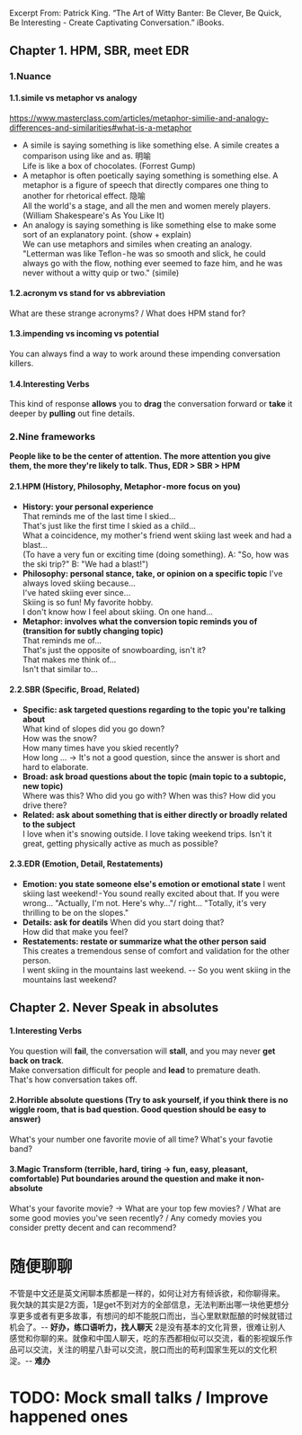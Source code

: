 Excerpt From: Patrick King. “The Art of Witty Banter: Be Clever, Be Quick, Be Interesting - Create Captivating Conversation.” iBooks. 


## Chapter 1. HPM, SBR, meet EDR
### 1.Nuance
#### 1.1.simile vs metaphor vs analogy
https://www.masterclass.com/articles/metaphor-similie-and-analogy-differences-and-similarities#what-is-a-metaphor  
* A simile is saying something is like something else. A simile creates a comparison using like and as. 明喻  
Life is like a box of chocolates. (Forrest Gump)  
* A metaphor is often poetically saying something is something else. A metaphor is a figure of speech that directly compares one thing to another for rhetorical effect. 隐喻  
All the world's a stage, and all the men and women merely players. (William Shakespeare's As You Like It)  
* An analogy is saying something is like something else to make some sort of an explanatory point. (show + explain)  
We can use metaphors and similes when creating an analogy.
"Letterman was like Teflon - he was so smooth and slick, he could always go with the flow, nothing ever seemed to faze him, and he was never without a witty quip or two." (simile)
  

#### 1.2.acronym vs stand for vs abbreviation  
What are these strange acronyms? / What does HPM stand for?  
  
#### 1.3.impending vs incoming vs potential    
You can always find a way to work around these impending conversation killers.  

#### 1.4.Interesting Verbs  
This kind of response **allows** you to **drag** the conversation forward or **take** it deeper by **pulling** out fine details.   
  
  
### 2.Nine frameworks
**People like to be the center of attention. The more attention you give them, the more they're likely to talk. Thus, EDR > SBR > HPM**  

#### 2.1.HPM (History, Philosophy, Metaphor - more focus on you)
* **History: your personal experience**  
That reminds me of the last time I skied…  
That's just like the first time I skied as a child…  
What a coincidence, my mother's friend went skiing last week and had a blast…  
(To have a very fun or exciting time (doing something). A: "So, how was the ski trip?" B: "We had a blast!")  
* **Philosophy: personal stance, take, or opinion on a specific topic**
I've always loved skiing because…   
I've hated skiing ever since…  
Skiing is so fun! My favorite hobby.  
I don't know how I feel about skiing. On one hand…  
* **Metaphor: involves what the conversion topic reminds you of (transition for subtly changing topic)**  
That reminds me of…  
That's just the opposite of snowboarding, isn't it?  
That makes me think of…  
Isn't that similar to…  
  

#### 2.2.SBR (Specific, Broad, Related)
* **Specific: ask targeted questions regarding to the topic you're talking about**  
What kind of slopes did you go down?  
How was the snow?  
How many times have you skied recently?  
How long … -> It's not a good question, since the answer is short and hard to elaborate.  
* **Broad: ask broad questions about the topic (main topic to a subtopic, new topic)**  
Where was this? Who did you go with? When was this? How did you drive there?  
* **Related: ask about something that is either directly or broadly related to the subject**  
I love when it's snowing outside. I love taking weekend trips. Isn't it great, getting physically active as much as possible?


#### 2.3.EDR (Emotion, Detail, Restatements)
* **Emotion: you state someone else's emotion or emotional state**
I went skiing last weekend! - You sound really excited about that.
If you were wrong... "Actually, I'm not. Here's why…"/ right… "Totally, it's very thrilling to be on the slopes."
* **Details: ask for deatils**
When did you start doing that?  
How did that make you feel?  
* **Restatements: restate or summarize what the other person said**  
This creates a tremendous sense of comfort and validation for the other person.  
I went skiing in the mountains last weekend. -- So you went skiing in the mountains last weekend?  


## Chapter 2. Never Speak in absolutes
#### 1.Interesting Verbs
You question will **fail**, the conversation will **stall**, and you may never **get back on track**.  
Make conversation difficult for people and **lead** to premature death.  
That's how conversation takes off.

#### 2.Horrible absolute questions (Try to ask yourself, if you think there is no wiggle room, that is bad question. Good question should be easy to answer)
What's your number one favorite movie of all time?
What's your favotie band? 

#### 3.Magic Transform (terrible, hard, tiring -> fun, easy, pleasant, comfortable) Put boundaries around the question and make it non-absolute
What's your favorite movie? -> What are your top few movies? / What are some good movies you've seen recently? / Any comedy movies you consider pretty decent and can recommend?  


# 随便聊聊
不管是中文还是英文闲聊本质都是一样的，如何让对方有倾诉欲，和你聊得来。  
我欠缺的其实是2方面，1是get不到对方的全部信息，无法判断出哪一块他更想分享更多或者有更多故事，有想问的却不能脱口而出，当心里默默酝酿的时候就错过机会了。-- **好办，练口语听力，找人聊天**
2是没有基本的文化背景，很难让别人感觉和你聊的来。就像和中国人聊天，吃的东西都相似可以交流，看的影视娱乐作品可以交流，关注的明星八卦可以交流，脱口而出的苟利国家生死以的文化积淀。-- **难办**


# TODO: Mock small talks / Improve happened ones

